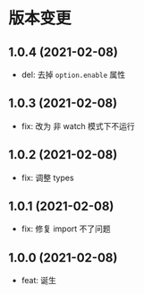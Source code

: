 # 版本变更

## 1.0.4 (2021-02-08)

- del: 去掉 `option.enable` 属性

## 1.0.3 (2021-02-08)

- fix: 改为 非 watch 模式下不运行

## 1.0.2 (2021-02-08)

- fix: 调整 types

## 1.0.1 (2021-02-08)

- fix: 修复 import 不了问题

## 1.0.0 (2021-02-08)

- feat: 诞生
